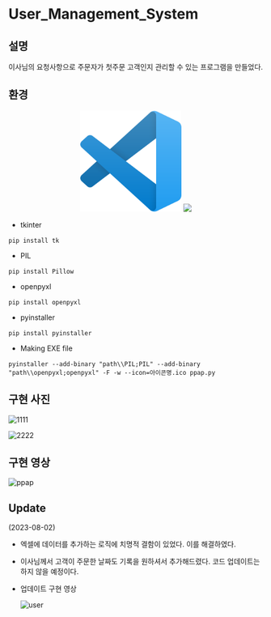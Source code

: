 # User_Management_System

## 설명
이사님의 요청사항으로 주문자가 첫주문 고객인지 관리할 수 있는 프로그램을 만들었다.

## 환경
<p align="center">
<img src="img/Visual_Studio_Code.png" width="200" height="200"/>
<img src="https://img.shields.io/badge/Visual Studio Code-3178C6?style=flat-for-the-badge&logo=visualstudio&logoColor=white"/>
</p>

- tkinter
```
pip install tk
```
- PIL
```
pip install Pillow
```
- openpyxl
```
pip install openpyxl
```
- pyinstaller
```
pip install pyinstaller
```
- Making EXE file
```
pyinstaller --add-binary "path\\PIL;PIL" --add-binary "path\\openpyxl;openpyxl" -F -w --icon=아이콘명.ico ppap.py
```
## 구현 사진
![1111](https://github.com/AF797/User_Management_System/assets/86837707/97aefc26-83f8-4020-9a06-8f9253893aff)

![2222](https://github.com/AF797/User_Management_System/assets/86837707/9a85f1fc-f325-4238-a869-78836d183347)

## 구현 영상
![ppap](https://github.com/AF797/User_Management_System/assets/86837707/97f04e4c-589e-42ba-be1e-7ff9c853878f)

## Update
(2023-08-02)
- 엑셀에 데이터를 추가하는 로직에 치명적 결함이 있었다. 이를 해결하였다.
- 이사님께서 고객이 주문한 날짜도 기록을 원하셔서 추가해드렸다. 코드 업데이트는 하지 않을 예정이다.

- 업데이트 구현 영상
  
  ![user](https://github.com/AF797/User_Management_System/assets/86837707/f0aea90f-cc90-4de6-b82d-d570474a56ed)
